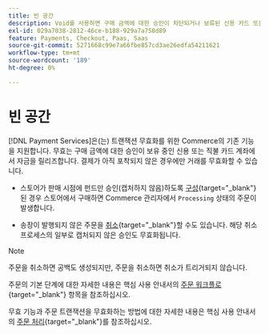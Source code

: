 ```yaml
---
title: 빈 공간
description: Void를 사용하면 구매 금액에 대한 승인이 차단되거나 보류된 신용 카드 또는 직불 카드 계정의 자금을 확보할 수 있습니다.
exl-id: 029a7038-2812-46ce-b188-929a7a758d89
feature: Payments, Checkout, Paas, Saas
source-git-commit: 5271668c99e7a66fbe857cd3ae26edfa54211621
workflow-type: tm+mt
source-wordcount: '189'
ht-degree: 0%

---
```


# 빈 공간

[!DNL Payment Services]은(는) 트랜잭션 무효화를 위한 Commerce의 기존 기능을 지원합니다. 무효는 구매 금액에 대한 승인이 보유 중인 신용 또는 직불 카드 계좌에서 자금을 릴리즈합니다. 결제가 아직 포착되지 않은 경우에만 거래를 무효화할 수 있습니다.

* 스토어가 판매 시점에 펀드만 승인(캡처하지 않음)하도록 [구성](https://experienceleague.adobe.com/en/docs/commerce-admin/config/sales/payment-methods/payment-methods#payment-actions){target="_blank"}된 경우 스토어에서 구매하면 Commerce 관리자에서 `Processing` 상태의 주문이 발생합니다.

* 송장이 발행되지 않은 주문을 [취소](https://experienceleague.adobe.com/en/docs/commerce-admin/stores-sales/point-of-purchase/assist/customer-account-create-order){target="_blank"}할 수도 있습니다. 해당 취소 프로세스의 일부로 캡처되지 않은 승인도 무효화됩니다.

>[!NOTE]
>
>주문을 취소하면 공백도 생성되지만, 주문을 취소하면 취소가 트리거되지 않습니다.

주문의 기본 단계에 대한 자세한 내용은 핵심 사용 안내서의 [주문 워크플로](https://experienceleague.adobe.com/en/docs/commerce-admin/stores-sales/order-management/orders/order-processing){target="_blank"} 항목을 참조하십시오.

무효 기능과 주문 트랜잭션을 무효화하는 방법에 대한 자세한 내용은 핵심 사용 안내서의 [주문 처리](https://experienceleague.adobe.com/en/docs/commerce-admin/stores-sales/order-management/orders/order-processing#process-an-order){target="_blank"}를 참조하십시오.
